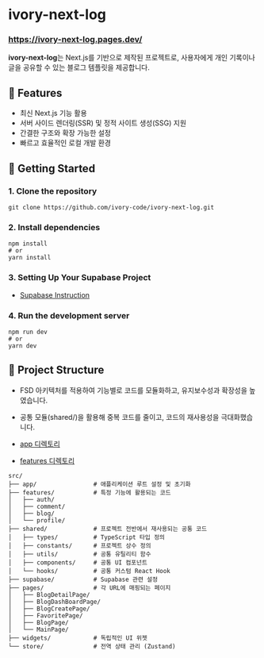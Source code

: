 # ivory-next-log

### https://ivory-next-log.pages.dev/

**ivory-next-log**는 Next.js를 기반으로 제작된 프로젝트로, 사용자에게 개인 기록이나 글을 공유할 수 있는 블로그 템플릿을 제공합니다.

## 🌟 Features

- 최신 Next.js 기능 활용
- 서버 사이드 렌더링(SSR) 및 정적 사이트 생성(SSG) 지원
- 간결한 구조와 확장 가능한 설정
- 빠르고 효율적인 로컬 개발 환경

## 🚀 Getting Started

### 1. Clone the repository

```
git clone https://github.com/ivory-code/ivory-next-log.git
```

### 2. Install dependencies

```
npm install
# or
yarn install
```

### 3. Setting Up Your Supabase Project

- [Supabase Instruction](src/supabase/README.md)

### 4. Run the development server

```
npm run dev
# or
yarn dev
```

## 📁 Project Structure

- FSD 아키텍처를 적용하여 기능별로 코드를 모듈화하고, 유지보수성과 확장성을 높였습니다.
- 공통 모듈(shared/)을 활용해 중복 코드를 줄이고, 코드의 재사용성을 극대화했습니다.

- [app 디렉토리](src/app/README.md)
- [features 디렉토리](src/features/README.md)

```
src/
├── app/                # 애플리케이션 루트 설정 및 초기화
├── features/           # 특정 기능에 활용되는 코드
│   ├── auth/
│   ├── comment/
│   ├── blog/
│   └── profile/
├── shared/             # 프로젝트 전반에서 재사용되는 공통 코드
│   ├── types/          # TypeScript 타입 정의
│   ├── constants/      # 프로젝트 상수 정의
│   ├── utils/          # 공통 유틸리티 함수
│   ├── components/     # 공통 UI 컴포넌트
│   └── hooks/          # 공통 커스텀 React Hook
├── supabase/           # Supabase 관련 설정
├── pages/              # 각 URL에 매핑되는 페이지
│   ├── BlogDetailPage/
│   ├── BlogDashBoardPage/
│   ├── BlogCreatePage/
│   ├── FavoritePage/
│   ├── BlogPage/
│   └── MainPage/
├── widgets/            # 독립적인 UI 위젯
└── store/              # 전역 상태 관리 (Zustand)
```
